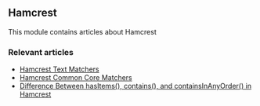 ## Hamcrest

This module contains articles about Hamcrest

### Relevant articles
- [Hamcrest Text Matchers](https://www.baeldung.com/hamcrest-text-matchers)
- [Hamcrest Common Core Matchers](https://www.baeldung.com/hamcrest-core-matchers)
- [Difference Between hasItems(), contains(), and containsInAnyOrder() in Hamcrest](https://www.baeldung.com/hamcrest-hasitems-contains-containsinanyorder)
